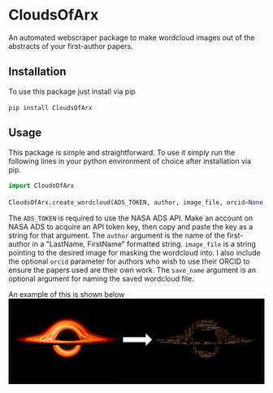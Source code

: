 # CloudsOfArx

An automated webscraper package to make wordcloud images out of the abstracts of your first-author papers. 

## Installation

To use this package just install via pip

`pip install CloudsOfArx`

## Usage

This package is simple and straightforward. To use it simply run the following lines in your python environment of choice after installation via pip.

``` python
import CloudsOfArx

CloudsOfArx.create_wordcloud(ADS_TOKEN, author, image_file, orcid=None, save_name=None)
```

The `ADS_TOKEN` is required to use the NASA ADS API. Make an account on NASA ADS to acquire an API token key, then copy and paste the key as a string for that argument. The `author` argument is the name of the first-author in a "LastName, FirstName" formatted string. `image_file` is a string pointing to the desired image for masking the wordcloud into. I also include the optional `orcid` parameter for authors who wish to use their ORCID to ensure the papers used are their own work. The `save_name` argument is an optional argument for naming the saved wordcloud file.

An example of this is shown below
![This is an image](examples/example.png)



